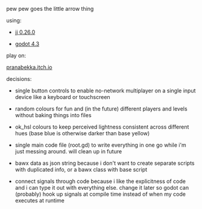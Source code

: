 pew pew goes the little arrow thing

using:

- [jj 0.26.0](https://github.com/jj-vcs/jj#readme)

- [godot 4.3](https://godotengine.org)

play on:

[pranabekka.itch.io](https://pranabekka.itch.io/rails-shooter-prototype)

decisions:

- single button controls to enable no-network multiplayer
  on a single input device like a keyboard or touchscreen

- random colours for fun
  and (in the future) different players and levels
  without baking things into files

- ok_hsl colours to keep perceived lightness
  consistent across different hues
  (base blue is otherwise darker than base yellow)

- single main code file (root.gd)
  to write everything in one go
  while i'm just messing around.
  will clean up in future

- bawx data as json string
  because i don't want to create separate scripts
  with duplicated info,
  or a bawx class with base script

- connect signals through code
  because i like the explicitness of code
  and i can type it out with everything else.
  change it later so godot can (probably)
  hook up signals at compile time
  instead of when my code executes at runtime
